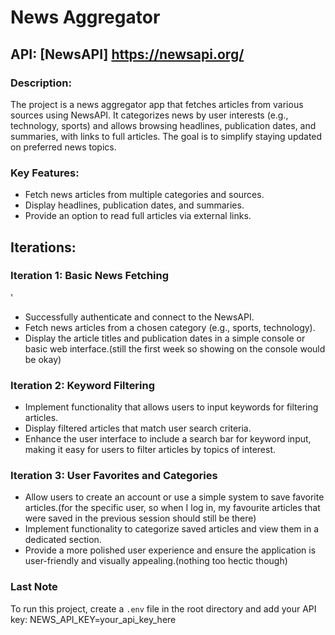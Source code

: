 # News Aggregator

## API: [NewsAPI] https://newsapi.org/

### Description:
The project is a news aggregator app that fetches articles from various sources using NewsAPI. It categorizes news by user interests (e.g., technology, sports) and allows browsing headlines, publication dates, and summaries, with links to full articles. The goal is to simplify staying updated on preferred news topics.

### Key Features:

- Fetch news articles from multiple categories and sources.
- Display headlines, publication dates, and summaries.
- Provide an option to read full articles via external links.

## Iterations:

### Iteration 1: Basic News Fetching
'
- Successfully authenticate and connect to the NewsAPI.
- Fetch news articles from a chosen category (e.g., sports, technology).
- Display the article titles and publication dates in a simple console or basic web interface.(still the first week so showing on the console would be okay)


### Iteration 2: Keyword Filtering

- Implement functionality that allows users to input keywords for filtering articles.
- Display filtered articles that match user search criteria.
- Enhance the user interface to include a search bar for keyword input, making it easy for users to filter articles by topics of interest.

### Iteration 3: User Favorites and Categories

- Allow users to create an account or use a simple system to save favorite articles.(for the specific user, so when I log in, my favourite articles that were saved in the previous session should still be there)
- Implement functionality to categorize saved articles and view them in a dedicated section.
- Provide a more polished user experience and ensure the application is user-friendly and visually appealing.(nothing too hectic though)

### Last Note

To run this project, create a `.env` file in the root directory and add your API key:
NEWS_API_KEY=your_api_key_here